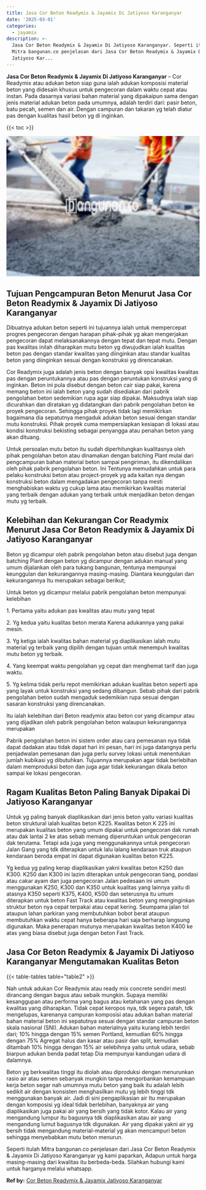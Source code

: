 ```yaml
---
title: Jasa Cor Beton Readymix & Jayamix Di Jatiyoso Karanganyar
date: '2025-03-01'
categories:
  - jayamix
description: >-
  Jasa Cor Beton Readymix & Jayamix Di Jatiyoso Karanganyar. Seperti itulah
  Mitra bangunan.co penjelasan dari Jasa Cor Beton Readymix & Jayamix Di
  Jatiyoso Kar...
---
```


**Jasa Cor Beton Readymix & Jayamix Di Jatiyoso Karanganyar** – Cor Readymix atau adukan beton siap guna ialah adukan komposisi material beton yang didesain khusus untuk pengecoran dalam waktu cepat atau instan. Pada dasarnya variasi bahan material yang dipakaipun sama dengan jenis material adukan beton pada umumnya, adalah terdiri dari: pasir beton, batu pecah, semen dan air. Dengan campuran dan takaran yg telah diatur pas dengan kualitas hasil beton yg di inginkan.

{{< toc >}}

![Jasa Cor Beton Readymix & Jayamix Di Jatiyoso Karanganyar](/images/jasa-cor-readymix-04.png)

## Tujuan Pengcampuran Beton Menurut Jasa Cor Beton Readymix & Jayamix Di Jatiyoso Karanganyar

Dibuatnya adukan beton seperti ini tujuannya ialah untuk mempercepat progres pengecoran dengan harapan pihak-pihak yg akan mengerjakan pengecoran dapat melaksanakannya dengan tepat dan tepat mutu. Dengan pas kwalitas inilah diharapkan mutu beton yg diwujudkan ialah kualitas beton pas dengan standar kwalitas yang diinginkan atau standar kualitas beton yang diinginkan sesuai dengan konstruksi yg direncanakan.

Cor Readymix juga adalah jenis beton dengan banyak opsi kwalitas kwalitas pas dengan peruntukannya atau pas dengan peruntukan konstruksi yang di inginkan. Beton ini pula disebut dengan beton cair siap pakai, karena memang beton ini ialah beton yang sudah disediakan dari pabrik pengolahan beton sedemikian rupa agar siap dipakai. Maksudnya ialah siap dicurahkan dan diratakan yg didatangkan dari pabrik pengolahan beton ke proyek pengecoran. Sehingga pihak proyek tidak lagi memikirkan bagaimana dia sepatutnya mengaduk adukan beton sesuai dengan standar mutu konstruksi. Pihak proyek cuma mempersiapkan kesiapan di lokasi atau kondisi konstruksi bekisting sebagai penyangga atau penahan beton yang akan dituang.

Untuk persoalan mutu beton itu sudah diperhitungkan kualitasnya oleh pihak pengolahan beton atau dinamakan dengan batching Plant mulai dari pengcampuran bahan material beton sampai pengiriman, itu dikendalikan oleh pihak pabrik pengolahan beton. Ini Tentunya memudahkan untuk para pelaku konstruksi beton atau project-proyek yg ada kaitan nya dengan konstruksi beton dalam mengadakan pengecoran tanpa mesti menghabiskan waktu yg cukup lama atau memikirkan kwalitas material yang terbaik dengan adukan yang terbaik untuk menjadikan beton dengan mutu yg terbaik.

## Kelebihan dan Kekurangan Cor Readymix Menurut Jasa Cor Beton Readymix & Jayamix Di Jatiyoso Karanganyar

Beton yg dicampur oleh pabrik pengolahan beton atau disebut juga dengan batching Plant dengan beton yg dicampur dengan adukan manual yang umum dijalankan oleh para tukang bangunan, tentunya mempunyai keunggulan dan kekurangannya masing-masing. Diantara keunggulan dan kekurangannya Itu merupakan sebagai berikut;

Untuk beton yg dicampur melalui pabrik pengolahan beton mempunyai kelebihan

1\. Pertama yaitu adukan pas kwalitas atau mutu yang tepat

2\. Yg kedua yaitu kualitas beton merata Karena adukannya yang pakai mesin.

3\. Yg ketiga ialah kwalitas bahan material yg diaplikasikan ialah mutu material yg terbaik yang dipilih dengan tujuan untuk menempuh kwalitas mutu beton yg terbaik.

4\. Yang keempat waktu pengolahan yg cepat dan menghemat tarif dan juga waktu.

5\. Yg kelima tidak perlu repot memikirkan adukan kualitas beton seperti apa yang layak untuk konstruksi yang sedang dibangun. Sebab pihak dari pabrik pengolahan beton sudah mengaduk sedemikian rupa sesuai dengan sasaran konstruksi yang direncanakan.

Itu ialah kelebihan dari Beton readymix atau beton cor yang dicampur atau yang dijadikan oleh pabrik pengolahan beton walaupun kekurangannya merupakan

Pabrik pengolahan beton ini sistem order atau cara pemesanan nya tidak dapat dadakan atau tidak dapat hari ini pesan, hari ini juga datangnya perlu penjadwalan pemesanan dan juga perlu survey lokasi untuk menentukan jumlah kubikasi yg dibutuhkan. Tujuannya merupakan agar tidak berlebihan dalam memproduksi beton dan juga agar tidak kekurangan dikala beton sampai ke lokasi pengecoran.

## Ragam Kualitas Beton Paling Banyak Dipakai Di Jatiyoso Karanganyar

Untuk yg paling banyak diaplikasikan dari jenis beton yaitu variasi kualitas beton struktural ialah kualitas beton K225. Kwalitas beton K 225 ini merupakan kualitas beton yang umum dipakai untuk pengecoran dak rumah atau dak lantai 2 ke atas sebab memang diperuntukan untuk pengecoran dak terutama. Tetapi ada juga yang menggunakannya untuk pengecoran Jalan Gang yang tdk diterapkan untuk lalu lalang kendaraan truk ataupun kendaraan beroda empat ini dapat digunakan kualitas beton K225.

Yg kedua yg paling kerap diaplikasikan yakni kwalitas beton K250 dan K300. K250 dan K300 ini lazim diterapkan untuk pengecoran tiang, pondasi atau cakar ayam dan juga pengecoran Jalan pedesaan ini umum menggunakan K250, K300 dan K350 untuk kualitas yang lainnya yaitu di atasnya K350 seperti K375, K400, K500 dan seterusnya itu umum diterapkan untuk beton Fast Track atau kwalitas beton yang menginginkan struktur beton nya cepat terpakai atau cepat kering. Seumpama jalan tol ataupun lahan parkiran yang membutuhkan bobot berat ataupun membutuhkan waktu cepat hanya beberapa hari saja berharap langsung digunakan. Maka penerapan mutunya merupakan kwalitas beton K400 ke atas yang biasa disebut juga dengan beton Fast Track.

## Jasa Cor Beton Readymix & Jayamix Di Jatiyoso Karanganyar Mengutamakan Kualitas Beton

{{< table-tables table="table2" >}}

Nah untuk adukan Cor Readymix atau ready mix concrete sendiri mesti dirancang dengan bagus atau sebaik mungkin. Supaya memiliki kesanggupan atau performa yang bagus atau ketahanan yang pas dengan kwalitas yang diharapkan. Tidak cepat keropos nya, tdk segera patah, tdk mengelupas, karenanya campuran komposisi atau adukan bahan material bahan material beton ini sepatutnya sesuai dengan standar campuran beton skala nasional (SNI). Adukan bahan materialnya yaitu kurang lebih terdiri dari; 10% hingga dengan 15% semen Portland, kemudian 60% hingga dengan 75% Agregat halus dan kasar atau pasir dan split, kemudian ditambah 10% hingga dengan 15% air selebihnya yaitu untuk udara, sebab biarpun adukan benda padat tetap Dia mempunyai kandungan udara di dalamnya.

Beton yg berkwalitas tinggi itu diolah atau diproduksi dengan menurunkan rasio air atau semen sebanyak mungkin tanpa mengorbankan kemampuan kerja beton segar nah umumnya mutu beton yang baik itu adalah lebih sedikit air dengan konsisten menghasilkan mutu yg lebih tinggi tdk menggunakan banyak air. Jadi di sini pengaplikasian air Itu merupakan dengan komposisi yg ideal tidak berlebihan, banyaknya air yang diaplikasikan juga pakai air yang bersih yang tidak kotor. Kalau air yang mengandung lumpur itu bagusnya tdk diaplikasikan atau air yang mengandung lumut bagusnya tdk digunakan. Air yang dipakai yakni air yg bersih tidak mengandung material-material yg akan mencampuri beton sehingga menyebabkan mutu beton menurun.

Seperti itulah Mitra bangunan.co penjelasan dari Jasa Cor Beton Readymix & Jayamix Di Jatiyoso Karanganyar yg kami paparkan, Adapun untuk harga masing-masing dari kwalitas itu berbeda-beda. Silahkan hubungi kami untuk harganya melalui whatsapp.

**Ref by:** [Cor Beton Readymix & Jayamix Jatiyoso Karanganyar](https://id.wikipedia.org/wiki/Cor)
